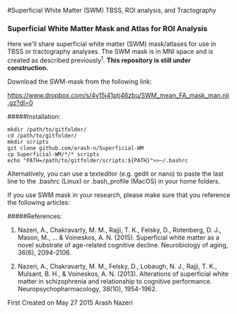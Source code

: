 #Superficial White Matter (SWM) TBSS, ROI analysis, and Tractography


### Superficial White Matter Mask and Atlas for ROI Analysis

Here we'll share superficial white matter (SWM) mask/atlases for use in TBSS or tractography analyses. The SWM mask is in MNI space and is created as described previously<sup>1</sup>. <b>This repository is still under construction.</b>

Download the SWM-mask from the following link:

https://www.dropbox.com/s/4v15j41ptj46zbu/SWM_mean_FA_mask_man.nii.gz?dl=0

#####Installation:
```
mkdir /path/to/gitfolder/
cd /path/to/gitfolder/
mkdir scripts
git clone github.com/arash-n/Superficial-WM
cp Superficial-WM/*/* scripts
echo "PATH=/path/to/gitfolder/scripts:${PATH}">>~/.bashrc
```
Alternatively, you can use a texteditor (e.g. gedit or nano) to paste the last line to the .bashrc (Linux) or .bash_profile (MacOS) in your home folders.

If you use SWM mask in your research, please make sure that you reference the following articles:

#####References:
1. Nazeri, A., Chakravarty, M. M., Rajji, T. K., Felsky, D., Rotenberg, D. J., Mason, M., ... & Voineskos, A. N. (2015). Superficial white matter as a novel substrate of age-related cognitive decline. Neurobiology of aging, 36(6), 2094-2106.

2. Nazeri, A., Chakravarty, M. M., Felsky, D., Lobaugh, N. J., Rajji, T. K., Mulsant, B. H., & Voineskos, A. N. (2013). Alterations of superficial white matter in schizophrenia and relationship to cognitive performance. Neuropsychopharmacology, 38(10), 1954-1962.


First Created on May 27 2015
Arash Nazeri

